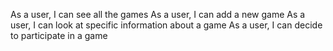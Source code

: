 As a user, I can see all the games
As a user, I can add a new game
As a user, I can look at specific information about a game
As a user, I can decide to participate in a game
